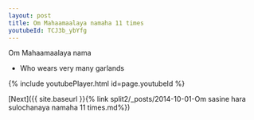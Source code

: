 ```yaml
---
layout: post
title: Om Mahaamaalaya namaha 11 times
youtubeId: TCJ3b_ybYfg
---
```

 
 
Om Mahaamaalaya nama 
 
 -  Who wears very many garlands 
 
  
 
  
 
 
 
 
 
 


{% include youtubePlayer.html id=page.youtubeId %}
 
[Next]({{ site.baseurl }}{% link  split2/_posts/2014-10-01-Om sasine hara sulochanaya namaha 11 times.md%})
 

